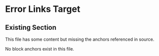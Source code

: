 # Error Links Target

## Existing Section

This file has some content but missing the anchors referenced in source.

No block anchors exist in this file.
